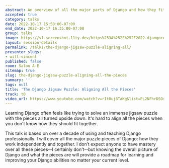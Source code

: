 ```yaml
---
abstract: An overview of all the major parts of Django and how they fit together.
accepted: true
category: talks
date: 2022-10-17 15:50:00-07:00
end_date: 2022-10-17 16:35:00-07:00
group: talks
image: https://v1.screenshot.11ty.dev/https%253A%252F%252F2022.djangocon.us%252Fpresenters%252Fwill-vincent%252F/opengraph/
layout: session-details
permalink: /talks/the-django-jigsaw-puzzle-aligning-all/
presenter_slugs:
- will-vincent
published: false
room: Salon A-E
sitemap: true
slug: the-django-jigsaw-puzzle-aligning-all-the-pieces
summary: ''
tags: null
title: 'The Django Jigsaw Puzzle: Aligning All the Pieces'
track: t0
video_url: https://www.youtube.com/watch?v=rIt0uj8TaKg&list=PL2NFhrDSOxgUoF-4F2MdAFvOK1wOrNdqB
---
```


Learning Django often feels like trying to solve an immense jigsaw puzzle with the pieces all turned upside down. It's hard to align all the pieces when you don't know how they should fit together.

This talk is based on over a decade of using and teaching Django professionally. I will cover all the major puzzle pieces of Django: how they work independently and together. I don’t expect anyone to have mastery over all these pieces--I certainly don’t--but knowing the overall picture of Django and what the pieces are will provide a roadmap for learning and improving your Django abilities no matter your current level.
